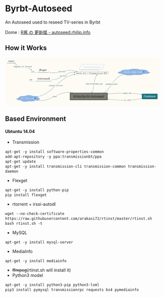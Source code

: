 # Byrbt-Autoseed
An Autoseed used to reseed TV-series in Byrbt

Dome : [R酱 の 更新姬 - autoseed.rhilip.info](//autoseed.rhilip.info/)

## How it Works
![How it Works](image/How%20it%20work.png)

## Based Environment
#### Ubtuntu 14.04
* Transmission
```
apt-get -y install software-properties-common
add-apt-repository -y ppa:transmissionbt/ppa
apt-get update
apt-get -y install transmission-cli transmission-common transmission-daemon
```
* Flexget
```
apt-get -y install python-pip
pip install flexget
```
* rtorrent + irssi-autodl
```
wget --no-check-certificate https://raw.githubusercontent.com/arakasi72/rtinst/master/rtinst.sh
bash rtinst.sh -t
```
* MySQL
```
apt-get -y install mysql-server
```
* MediaInfo
```
apt-get -y install mediainfo
```
* ~~ffmpeg~~(rtinst.sh will install it)
* Python3 model
```
apt-get -y install python3-pip python3-lxml
pip3 install pymysql transmissionrpc requests bs4 pymediainfo
```